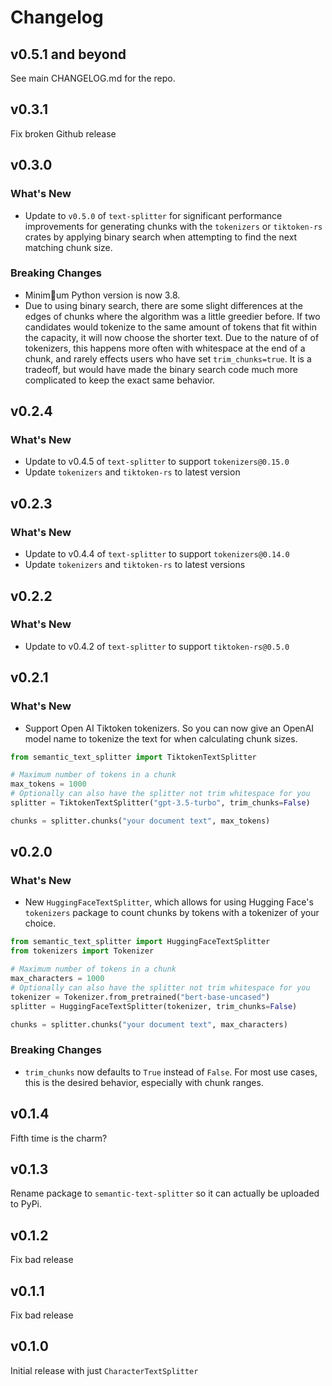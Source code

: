 # Changelog

## v0.5.1 and beyond

See main CHANGELOG.md for the repo.

## v0.3.1

Fix broken Github release

## v0.3.0

### What's New

- Update to `v0.5.0` of `text-splitter` for significant performance improvements for generating chunks with the `tokenizers` or `tiktoken-rs` crates by applying binary search when attempting to find the next matching chunk size.

### Breaking Changes

- Minimum Python version is now 3.8.
- Due to using binary search, there are some slight differences at the edges of chunks where the algorithm was a little greedier before. If two candidates would tokenize to the same amount of tokens that fit within the capacity, it will now choose the shorter text. Due to the nature of of tokenizers, this happens more often with whitespace at the end of a chunk, and rarely effects users who have set `trim_chunks=true`. It is a tradeoff, but would have made the binary search code much more complicated to keep the exact same behavior.

## v0.2.4

### What's New

- Update to v0.4.5 of `text-splitter` to support `tokenizers@0.15.0`
- Update `tokenizers` and `tiktoken-rs` to latest version

## v0.2.3

### What's New

- Update to v0.4.4 of `text-splitter` to support `tokenizers@0.14.0`
- Update `tokenizers` and `tiktoken-rs` to latest versions

## v0.2.2

### What's New

- Update to v0.4.2 of `text-splitter` to support `tiktoken-rs@0.5.0`

## v0.2.1

### What's New

- Support Open AI Tiktoken tokenizers. So you can now give an OpenAI model name to tokenize the text for when calculating chunk sizes.

```python
from semantic_text_splitter import TiktokenTextSplitter

# Maximum number of tokens in a chunk
max_tokens = 1000
# Optionally can also have the splitter not trim whitespace for you
splitter = TiktokenTextSplitter("gpt-3.5-turbo", trim_chunks=False)

chunks = splitter.chunks("your document text", max_tokens)
```

## v0.2.0

### What's New

- New `HuggingFaceTextSplitter`, which allows for using Hugging Face's `tokenizers` package to count chunks by tokens with a tokenizer of your choice.

```python
from semantic_text_splitter import HuggingFaceTextSplitter
from tokenizers import Tokenizer

# Maximum number of tokens in a chunk
max_characters = 1000
# Optionally can also have the splitter not trim whitespace for you
tokenizer = Tokenizer.from_pretrained("bert-base-uncased")
splitter = HuggingFaceTextSplitter(tokenizer, trim_chunks=False)

chunks = splitter.chunks("your document text", max_characters)
```

### Breaking Changes

- `trim_chunks` now defaults to `True` instead of `False`. For most use cases, this is the desired behavior, especially with chunk ranges.

## v0.1.4

Fifth time is the charm?

## v0.1.3

Rename package to `semantic-text-splitter` so it can actually be uploaded to PyPi.

## v0.1.2

Fix bad release

## v0.1.1

Fix bad release

## v0.1.0

Initial release with just `CharacterTextSplitter`
